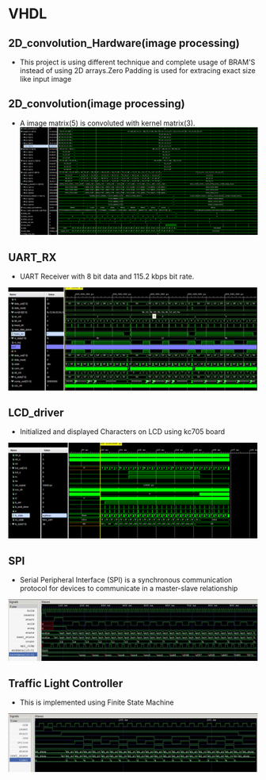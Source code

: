 # VHDL

## 2D_convolution_Hardware(image processing)
- This project is using different technique and complete usage of BRAM'S instead of using 2D arrays.Zero Padding is used for extracing exact size like input image

## 2D_convolution(image processing)
- A image matrix(5) is convoluted with kernel matrix(3).
![seq_det](https://github.com/SaiEshwarReddyYellu/VHDL_projects/blob/main/2d_convolution/2d_simulation_img.PNG)

## UART_RX
- UART Receiver with 8 bit data and 115.2 kbps bit rate.

![seq_det](https://github.com/SaiEshwarReddyYellu/VHDL_projects/blob/main/UART_RX/uart_rx_wav.JPG)

## LCD_driver
- Initialized and displayed Characters on LCD using kc705 board

![seq_det](https://github.com/SaiEshwarReddyYellu/VHDL_projects/blob/main/LCD_driver/lcd_driver_waveform.PNG)

## SPI
- Serial Peripheral Interface (SPI) is a synchronous communication protocol for devices to communicate in a master-slave relationship

![seq_det](https://github.com/SaiEshwarReddyYellu/VHDL_projects/blob/main/SPI_Protocol/simulated_waveform.JPG)

## Traffic Light Controller
- This is implemented using Finite State Machine

![seq_det](https://github.com/SaiEshwarReddyYellu/VHDL_projects/blob/main/Traffic_light_controller/simulated_waveform.JPG)

